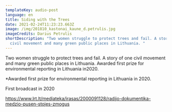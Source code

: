 ```yaml
---
templateKey: audio-post
language: en
title: Siding with the Trees
date: 2021-02-24T11:23:23.663Z
image: /img/201810_kastonai_kaune_d.petrulis.jpg
imageCredits: Darius Petrulis
shortDescription: "Two women struggle to protect trees and fail. A story of one
  civil movement and many green public places in Lithuania. "
---
```

Two women struggle to protect trees and fail. A story of one civil movement and many green public places in Lithuania. Awarded first prize for environmental reporting in Lithuania in2020.

*Awarded first prize for environmental reporting in Lithuania in 2020.

First broadcast in 2020

https://www.lrt.lt/mediateka/irasas/2000091128/radijo-dokumentika-medzio-pusen-stojes-zmogus